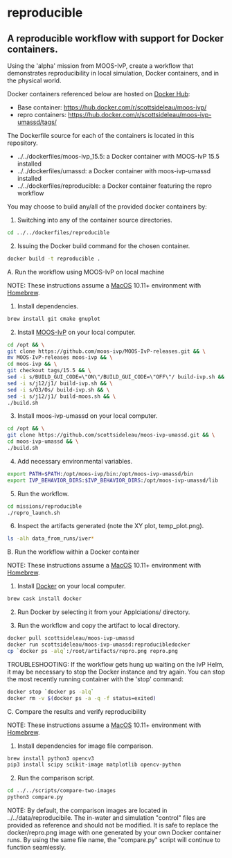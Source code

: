 # reproducible
## A reproducible workflow with support for Docker containers.

Using the 'alpha' mission from MOOS-IvP, create a workflow that demonstrates
reproducibility in local simulation, Docker containers, and in the
physical world.

Docker containers referenced below are hosted on
[Docker Hub](https://hub.docker.com):

  * Base container: https://hub.docker.com/r/scottsideleau/moos-ivp/
  * repro containers: https://hub.docker.com/r/scottsideleau/moos-ivp-umassd/tags/

The Dockerfile source for each of the containers is located in this repository.

  * ../../dockerfiles/moos-ivp_15.5: a Docker container with MOOS-IvP 15.5 installed
  * ../../dockerfiles/umassd: a Docker container with moos-ivp-umassd installed
  * ../../dockerfiles/reproducible: a Docker container featuring the repro workflow

You may choose to build any/all of the provided docker containers by:

  1. Switching into any of the container source directories.

  ```bash
  cd ../../dockerfiles/reproducible
  ```

  2. Issuing the Docker build command for the chosen container.

  ```bash
  docker build -t reproducible .
  ```

A. Run the workflow using MOOS-IvP on local machine

  NOTE: These instructions assume a [MacOS](http://www.apple.com/macos/)
  10.11+ environment with [Homebrew](http://brew.sh/index.html).

  1. Install dependencies.

  ```bash
  brew install git cmake gnuplot
  ```

  2. Install [MOOS-IvP](http://moos-ivp.org) on your local computer.

  ```bash
  cd /opt && \
  git clone https://github.com/moos-ivp/MOOS-IvP-releases.git && \
  mv MOOS-IvP-releases moos-ivp && \
  cd moos-ivp && \
  git checkout tags/15.5 && \
  sed -i s/BUILD_GUI_CODE=\"ON\"/BUILD_GUI_CODE=\"OFF\"/ build-ivp.sh && \
  sed -i s/j12/j1/ build-ivp.sh && \
  sed -i s/O3/Os/ build-ivp.sh && \
  sed -i s/j12/j1/ build-moos.sh && \
  ./build.sh
  ```

  3. Install moos-ivp-umassd on your local computer.

  ```bash
  cd /opt && \
  git clone https://github.com/scottsideleau/moos-ivp-umassd.git && \
  cd moos-ivp-umassd && \
  ./build.sh
  ```

  4. Add necessary environmental variables.

  ```bash
  export PATH=$PATH:/opt/moos-ivp/bin:/opt/moos-ivp-umassd/bin
  export IVP_BEHAVIOR_DIRS:$IVP_BEHAVIOR_DIRS:/opt/moos-ivp-umassd/lib
  ```

  5. Run the workflow.

  ```bash
  cd missions/reproducible
  ./repro_launch.sh
  ```

  6. Inspect the artifacts generated (note the XY plot, temp_plot.png).

  ```bash
  ls -alh data_from_runs/iver*
  ```

B. Run the workflow within a Docker container

  NOTE: These instructions assume a [MacOS](http://www.apple.com/macos/)
  10.11+ environment with [Homebrew](http://brew.sh/index.html).

  1. Install [Docker](https://www.docker.com) on your local computer.

  ```bash
  brew cask install docker
  ```

  2. Run Docker by selecting it from your Applciations/ directory.

  3. Run the workflow and copy the artifact to local directory.

  ```bash
  docker pull scottsideleau/moos-ivp-umassd
  docker run scottsideleau/moos-ivp-umassd:reproducibledocker 
  cp `docker ps -alq`:/root/artifacts/repro.png repro.png
  ```
  TROUBLESHOOTING: If the workflow gets hung up waiting on the IvP Helm, it
  may be necessary to stop the Docker instance and try again.  You can stop the
  most recently running container with the 'stop' command:

  ```bash 
  docker stop `docker ps -alq`
  docker rm -v $(docker ps -a -q -f status=exited)
  ```

C. Compare the results and verify reproducibility

  NOTE: These instructions assume a [MacOS](http://www.apple.com/macos/)
  10.11+ environment with [Homebrew](http://brew.sh/index.html).

  1. Install dependencies for image file comparison.

  ```bash
  brew install python3 opencv3
  pip3 install scipy scikit-image matplotlib opencv-python
  ```

  2. Run the comparison script.

  ```bash
  cd ../../scripts/compare-two-images
  python3 compare.py
  ```

  NOTE: By default, the comparison images are located in ../../data/reproducibile.
  The in-water and simulation "control" files are provided as reference and 
  should not be modified.  It is safe to replace the docker/repro.png image with
  one generated by your own Docker container runs.  By using the same file name,
  the "compare.py" script will continue to function seamlessly.
  
